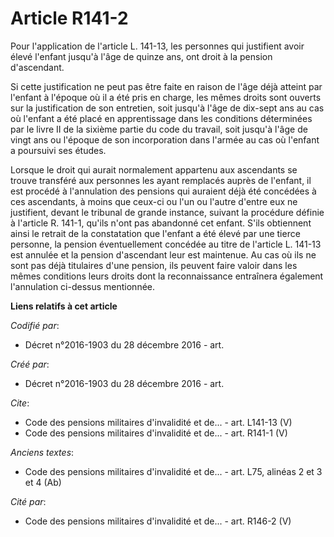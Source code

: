 # Article R141-2

Pour l'application de l'article L. 141-13, les personnes qui justifient avoir élevé l'enfant jusqu'à l'âge de quinze ans, ont
droit à la pension d'ascendant.

Si cette justification ne peut pas être faite en raison de l'âge déjà atteint par l'enfant à l'époque où il a été pris en
charge, les mêmes droits sont ouverts sur la justification de son entretien, soit jusqu'à l'âge de dix-sept ans au cas où
l'enfant a été placé en apprentissage dans les conditions déterminées par le livre II de la sixième partie du code du
travail, soit jusqu'à l'âge de vingt ans ou l'époque de son incorporation dans l'armée au cas où l'enfant a poursuivi ses
études.

Lorsque le droit qui aurait normalement appartenu aux ascendants se trouve transféré aux personnes les ayant remplacés auprès
de l'enfant, il est procédé à l'annulation des pensions qui auraient déjà été concédées à ces ascendants, à moins que ceux-ci
ou l'un ou l'autre d'entre eux ne justifient, devant le tribunal de grande instance, suivant la procédure définie à l'article
R. 141-1, qu'ils n'ont pas abandonné cet enfant. S'ils obtiennent ainsi le retrait de la constatation que l'enfant a été
élevé par une tierce personne, la pension éventuellement concédée au titre de l'article L. 141-13 est annulée et la pension
d'ascendant leur est maintenue. Au cas où ils ne sont pas déjà titulaires d'une pension, ils peuvent faire valoir dans les
mêmes conditions leurs droits dont la reconnaissance entraînera également l'annulation ci-dessus mentionnée.

**Liens relatifs à cet article**

_Codifié par_:

  - Décret n°2016-1903 du 28 décembre 2016 - art.

_Créé par_:

  - Décret n°2016-1903 du 28 décembre 2016 - art.

_Cite_:

  - Code des pensions militaires d'invalidité et de... - art. L141-13 (V)
  - Code des pensions militaires d'invalidité et de... - art. R141-1 (V)

_Anciens textes_:

  - Code des pensions militaires d'invalidité et de... - art. L75, alinéas 2 et 3 et 4 (Ab)

_Cité par_:

  - Code des pensions militaires d'invalidité et de... - art. R146-2 (V)
